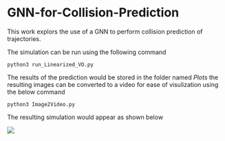 # GNN-for-Collision-Prediction

This work explors the use of a GNN to perform collision prediction of trajectories. 

The simulation can be run using the following command 

```
python3 run_Linearized_VO.py
```

The results of the prediction would be stored in the folder named *Plots*  the resulting images can be converted to a video for ease of visulization using the below command 


```
python3 Image2Video.py
```

The resulting simulation would appear as shown below 

![](https://github.com/sudarshan-s-harithas/GNN-for-Collision-Prediction/blob/main/Images/TDL_project2.gif)

